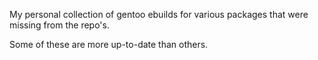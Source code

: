 My personal collection of gentoo ebuilds for various packages
that were missing from the repo's.

Some of these are more up-to-date than others.


